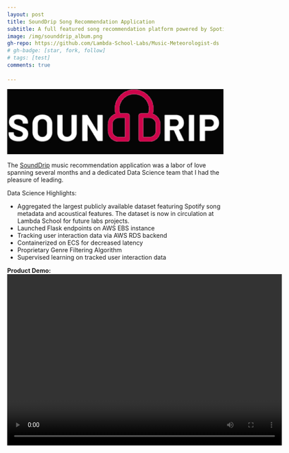```yaml
---
layout: post
title: SoundDrip Song Recommendation Application 
subtitle: A full featured song recommendation platform powered by Spotify
image: /img/sounddrip_album.png
gh-repo: https://github.com/Lambda-School-Labs/Music-Meteorologist-ds
# gh-badge: [star, fork, follow]
# tags: [test]
comments: true

---
```


[![sounddrip](/img/sounddrip.jpg)](https://www.sound-drip.app/)

The [SoundDrip](https://www.sound-drip.app/) music recommendation application was a labor of love spanning several months and a dedicated Data Science team that I had the pleasure of leading. 

Data Science Highlights:

* Aggregated the largest publicly available dataset featuring Spotify song metadata and acoustical features. The dataset is now in circulation at Lambda School for future labs projects.
* Launched Flask endpoints on AWS EBS instance  
* Tracking user interaction data via AWS RDS backend
* Containerized on ECS for decreased latency
* Proprietary Genre Filtering Algorithm 
* Supervised learning on tracked user interaction data   


**Product Demo:**
<video src="/img/Labs_20_Sound_Drip_Demo_Video.mp4" width="640" height="400" controls preload></video>

